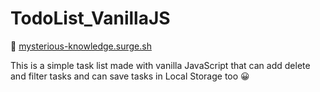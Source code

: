 # TodoList_VanillaJS
&#128279; [mysterious-knowledge.surge.sh](https://mysterious-knowledge.surge.sh)

This is a simple task list made with vanilla JavaScript that can add delete and filter tasks and can save tasks in Local Storage too 	&#128512;



